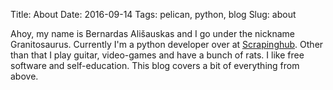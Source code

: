 Title: About
Date: 2016-09-14
Tags: pelican, python, blog
Slug: about

Ahoy, my name is Bernardas Ališauskas and I go under the nickname Granitosaurus. 
Currently I'm a python developer over at [Scrapinghub](http://scrapinghub.com). 
Other than that I play guitar, video-games and have a bunch of rats.
I like free software and self-education. This blog covers a bit of everything from above.
